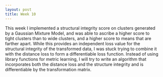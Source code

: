 ```yaml
---
layout: post
title: Week 10
---
```


This week I implemented a structural integrity score on clusters generated by a Gaussian Mixture Model, and was able to ascribe a higher score to tight clusters than to wide clusters, and a higher score to means that are farther apart. While this provides an independent loss value for the structural integrity of the transformed data, I was stuck trying to combine it with the distance loss to form a differentiable loss function. Instead of using library functions for metric learning, I will try to write an algorithm that incorporates both the distance loss and the structure integrity and is differentiable by the transformation matrix.

